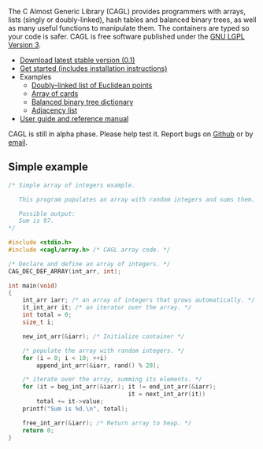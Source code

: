 The C Almost Generic Library (CAGL) provides programmers with arrays, lists (singly or doubly-linked), hash tables and balanced binary trees, as well as many useful functions to manipulate them. The containers are typed so your code is safer. CAGL is free software published under the [GNU LGPL Version 3](http://www.gnu.org/copyleft/lesser.html).

- [Download latest stable version (0.1)](cagl-latest.tar.gz)
- [Get started (includes installation instructions)](manual/readme.html)
- Examples
    - [Doubly-linked list of Euclidean points](manual/eg_euclid.html)
    - [Array of cards](manual/eg_cards.html)
    - [Balanced binary tree dictionary](manual/eg_dictionary.html)
    - [Adjacency list](manual/eg_adjacency.html)
- [User guide and reference manual](manual.html)

CAGL is still in alpha phase. Please help test it.  Report bugs on [Github](https://github.com/nathangeffen/cagl/issues) or by [email](mailto:bugs@almostgeneric.org).

## Simple example

```C
/* Simple array of integers example.

   This program populates an array with random integers and sums them.

   Possible output:
   Sum is 97.
*/

#include <stdio.h>
#include <cagl/array.h> /* CAGL array code. */

/* Declare and define an array of integers. */
CAG_DEC_DEF_ARRAY(int_arr, int);

int main(void)
{
    int_arr iarr; /* an array of integers that grows automatically. */
    it_int_arr it; /* an iterator over the array. */
    int total = 0;
    size_t i;

    new_int_arr(&iarr); /* Initialize container */

    /* populate the array with random integers. */
    for (i = 0; i < 10; ++i)
        append_int_arr(&iarr, rand() % 20);

    /* iterate over the array, summing its elements. */
    for (it = beg_int_arr(&iarr); it != end_int_arr(&iarr);
                                  it = next_int_arr(it))
        total += it->value;
    printf("Sum is %d.\n", total);

    free_int_arr(&iarr); /* Return array to heap. */
    return 0;
}
```
